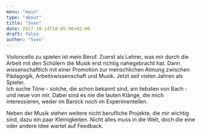 ```yaml
---
menu: "main"
type: "about"
title: "Sven"
date: 2017-10-14T10:05:00+02:00
draft: false
auther: "Sven"
---
```

Violoncello zu spielen ist mein Beruf. Zuerst als Lehrer, was mir durch die Arbeit mit den Schülern die Musik erst richtig nahegebracht hat. Dann wissenschaftlich mit einer Promotion zur menschlichen Atmung zwischen Pädagogik, Arbeitswissenschaft und Musik. Jetzt seit vielen Jahren als Spieler.  
Ich suche Töne - solche, die schon bekannt sind, am liebsten von Bach - und neue von mir. Dabei sind es nie die lauten Klänge, die mich interessieren, weder im Barock noch im Experimentellen.  

Neben der Musik stehen weitere nicht berufliche Projekte, die mir wichtig sind, dazu ein paar Kleinigkeiten. Nicht alles muss in die Welt, doch die eine oder andere Idee wartet auf Feedback.
